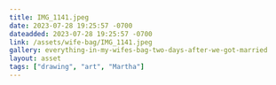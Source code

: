 ```yaml
---
title: IMG_1141.jpeg
date: 2023-07-28 19:25:57 -0700
dateadded: 2023-07-28 19:25:57 -0700
link: /assets/wife-bag/IMG_1141.jpeg
gallery: everything-in-my-wifes-bag-two-days-after-we-got-married
layout: asset
tags: ["drawing", "art", "Martha"]
--- 
```

